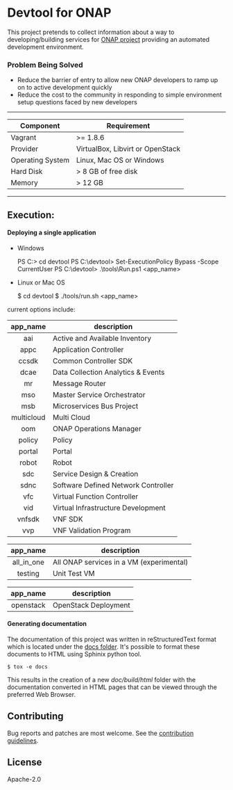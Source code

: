 # Devtool for ONAP

This project pretends to collect information about a way to developing/building
services for [ONAP project](https://www.onap.org/) providing an automated
development environment.

### Problem Being Solved

* Reduce the barrier of entry to allow new ONAP developers to ramp up on to
active development quickly
* Reduce the cost to the community in responding to simple environment setup
questions faced by new developers

---

| Component        | Requirement                           |
|------------------|---------------------------------------|
| Vagrant          | >= 1.8.6                              |
| Provider         | VirtualBox, Libvirt or OpenStack      |
| Operating System | Linux, Mac OS or Windows              |
| Hard Disk        | > 8 GB of free disk                   |
| Memory           | > 12 GB                               |

---

## Execution:

#### Deploying a single application

* Windows

    PS C:\> cd devtool
    PS C:\devtool> Set-ExecutionPolicy Bypass -Scope CurrentUser
    PS C:\devtool> .\tools\Run.ps1 <app_name>

* Linux or Mac OS

    $ cd devtool
    $ ./tools/run.sh <app_name>

current options include:

| app_name   | description                         |
|:----------:|-------------------------------------|
| aai        | Active and Available Inventory      |
| appc       | Application Controller              |
| ccsdk      | Common Controller SDK               |
| dcae       | Data Collection Analytics & Events  |
| mr         | Message Router                      |
| mso        | Master Service Orchestrator         |
| msb        | Microservices Bus Project           |
| multicloud | Multi Cloud                         |
| oom        | ONAP Operations Manager             |
| policy     | Policy                              |
| portal     | Portal                              |
| robot      | Robot                               |
| sdc        | Service Design & Creation           |
| sdnc       | Software Defined Network Controller |
| vfc        | Virtual Function Controller         |
| vid        | Virtual Infrastructure Development  |
| vnfsdk     | VNF SDK                             |
| vvp        | VNF Validation Program              |

| app_name   | description                              |
|:----------:|------------------------------------------|
| all_in_one | All ONAP services in a VM (experimental) |
| testing    | Unit Test VM                             |

| app_name   | description          |
|:----------:|----------------------|
| openstack  | OpenStack Deployment |

#### Generating documentation

The documentation of this project was written in reStructuredText
format which is located under the [docs folder](../blob/master/doc/source/index.rst).
It's possible to format these documents to HTML using Sphinix python
tool.

    $ tox -e docs

This results in the creation of a new *doc/build/html* folder with
the documentation converted in HTML pages that can be viewed through
the preferred Web Browser.

## Contributing

Bug reports and patches are most welcome.
See the [contribution guidelines](CONTRIBUTING.md).

## License

Apache-2.0

